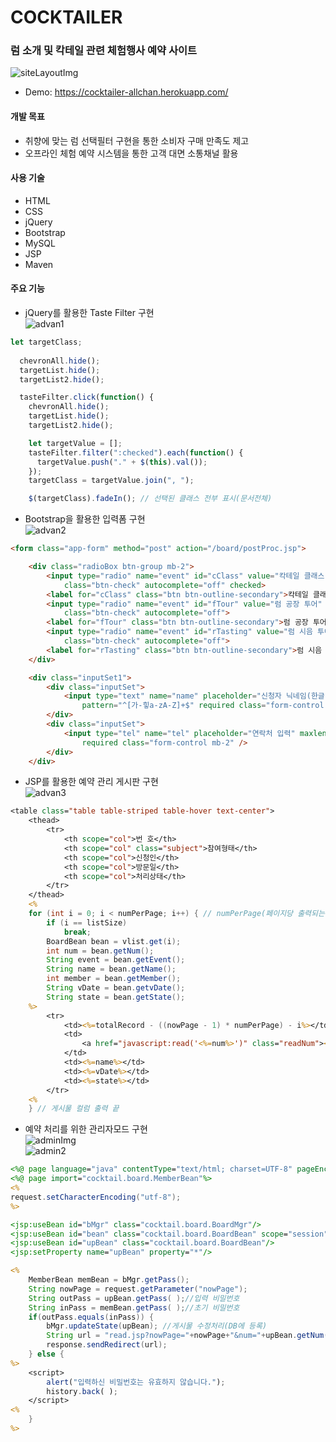 # COCKTAILER
### 럼 소개 및 칵테일 관련 체험행사 예약 사이트  
![siteLayoutImg](https://user-images.githubusercontent.com/85478918/151158178-5acbafdd-9165-4595-b6fd-41322eb7631a.png)


* Demo: https://cocktailer-allchan.herokuapp.com/


#### 개발 목표
* 취향에 맞는 럼 선택필터 구현을 통한 소비자 구매 만족도 제고
* 오프라인 체험 예약 시스템을 통한 고객 대면 소통채널 활용


#### 사용 기술
* HTML
* CSS
* jQuery
* Bootstrap
* MySQL
* JSP
* Maven


#### 주요 기능
* jQuery를 활용한 Taste Filter 구현  
![advan1](https://user-images.githubusercontent.com/85478918/151160109-aa6536a9-9d6a-4235-a07a-0b956d0f91e2.png)
~~~javascript
let targetClass;
	
  chevronAll.hide();
  targetList.hide();
  targetList2.hide();

  tasteFilter.click(function() {
    chevronAll.hide();
    targetList.hide();
    targetList2.hide();

    let targetValue = [];
    tasteFilter.filter(":checked").each(function() {
      targetValue.push("." + $(this).val());
    });
    targetClass = targetValue.join(", ");

    $(targetClass).fadeIn(); // 선택된 클래스 전부 표시(문서전체)
~~~


  

* Bootstrap을 활용한 입력폼 구현  
![advan2](https://user-images.githubusercontent.com/85478918/151161045-5fae9f56-f859-459c-b88f-672469350c39.png)
~~~html
<form class="app-form" method="post" action="/board/postProc.jsp">

    <div class="radioBox btn-group mb-2">
        <input type="radio" name="event" id="cClass" value="칵테일 클래스"
            class="btn-check" autocomplete="off" checked>
        <label for="cClass" class="btn btn-outline-secondary">칵테일 클래스</label>
        <input type="radio" name="event" id="fTour" value="럼 공장 투어"
            class="btn-check" autocomplete="off">
        <label for="fTour" class="btn btn-outline-secondary">럼 공장 투어</label>
        <input type="radio" name="event" id="rTasting" value="럼 시음 투어"
            class="btn-check" autocomplete="off">
        <label for="rTasting" class="btn btn-outline-secondary">럼 시음 투어</label>
    </div>

    <div class="inputSet1">
        <div class="inputSet">
            <input type="text" name="name" placeholder="신청자 닉네임(한글 또는 영문)"
                pattern="^[가-힣a-zA-Z]+$" required class="form-control mb-2" />
        </div>
        <div class="inputSet">
            <input type="tel" name="tel" placeholder="연락처 입력" maxlength="13"
                required class="form-control mb-2" />
        </div>
    </div>
~~~




* JSP를 활용한 예약 관리 게시판 구현  
![advan3](https://user-images.githubusercontent.com/85478918/151161713-fd04b11f-c75c-420b-9d86-21c1bf03f240.png)
~~~jsp
<table class="table table-striped table-hover text-center">
    <thead>
        <tr>
            <th scope="col">번 호</th>
            <th scope="col" class="subject">참여형태</th>
            <th scope="col">신청인</th>
            <th scope="col">방문일</th>
            <th scope="col">처리상태</th>
        </tr>
    </thead>
    <%
    for (int i = 0; i < numPerPage; i++) { // numPerPage(페이지당 출력되는 게시물)
        if (i == listSize)
            break;
        BoardBean bean = vlist.get(i);
        int num = bean.getNum();
        String event = bean.getEvent();
        String name = bean.getName();
        int member = bean.getMember();
        String vDate = bean.getvDate();
        String state = bean.getState();
    %>
        <tr>
            <td><%=totalRecord - ((nowPage - 1) * numPerPage) - i%></td>
            <td>
                <a href="javascript:read('<%=num%>')" class="readNum"><%=event%></a>
            </td>
            <td><%=name%></td>
            <td><%=vDate%></td>
            <td><%=state%></td>
        </tr>
    <%
    } // 게시물 컬럼 출력 끝
~~~


* 예약 처리를 위한 관리자모드 구현  
![adminImg](https://user-images.githubusercontent.com/85478918/151281112-59f62a3c-152e-4a1a-b268-73d83c78b33c.png)  
![admin2](https://user-images.githubusercontent.com/85478918/151281134-cc06ca75-54e0-4c63-97c9-a0b23cf189bb.png)  
~~~jsp
<%@ page language="java" contentType="text/html; charset=UTF-8" pageEncoding="UTF-8"%>
<%@ page import="cocktail.board.MemberBean"%>
<%
request.setCharacterEncoding("utf-8");
%>

<jsp:useBean id="bMgr" class="cocktail.board.BoardMgr"/>
<jsp:useBean id="bean" class="cocktail.board.BoardBean" scope="session"/><!-- 수정전 게시물 -->
<jsp:useBean id="upBean" class="cocktail.board.BoardBean"/>
<jsp:setProperty name="upBean" property="*"/>

<%
	MemberBean memBean = bMgr.getPass();
	String nowPage = request.getParameter("nowPage");
	String outPass = upBean.getPass( );//입력 비밀번호
	String inPass = memBean.getPass( );//초기 비밀번호
	if(outPass.equals(inPass)) {
		bMgr.updateState(upBean); //게시물 수정처리(DB에 등록)
		String url = "read.jsp?nowPage="+nowPage+"&num="+upBean.getNum( );
		response.sendRedirect(url);
	} else {
%>
	<script>
		alert("입력하신 비밀번호는 유효하지 않습니다.");
		history.back( );
	</script>
<%
	}
%>
~~~
